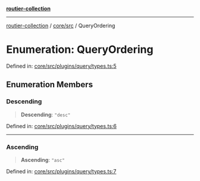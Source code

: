 [**routier-collection**](../../../README.md)

***

[routier-collection](../../../README.md) / [core/src](../README.md) / QueryOrdering

# Enumeration: QueryOrdering

Defined in: [core/src/plugins/query/types.ts:5](https://github.com/Agrejus/routier/blob/ae307d61bf9883ec014a438be7cbd96d2060d092/core/src/plugins/query/types.ts#L5)

## Enumeration Members

### Descending

> **Descending**: `"desc"`

Defined in: [core/src/plugins/query/types.ts:6](https://github.com/Agrejus/routier/blob/ae307d61bf9883ec014a438be7cbd96d2060d092/core/src/plugins/query/types.ts#L6)

***

### Ascending

> **Ascending**: `"asc"`

Defined in: [core/src/plugins/query/types.ts:7](https://github.com/Agrejus/routier/blob/ae307d61bf9883ec014a438be7cbd96d2060d092/core/src/plugins/query/types.ts#L7)
